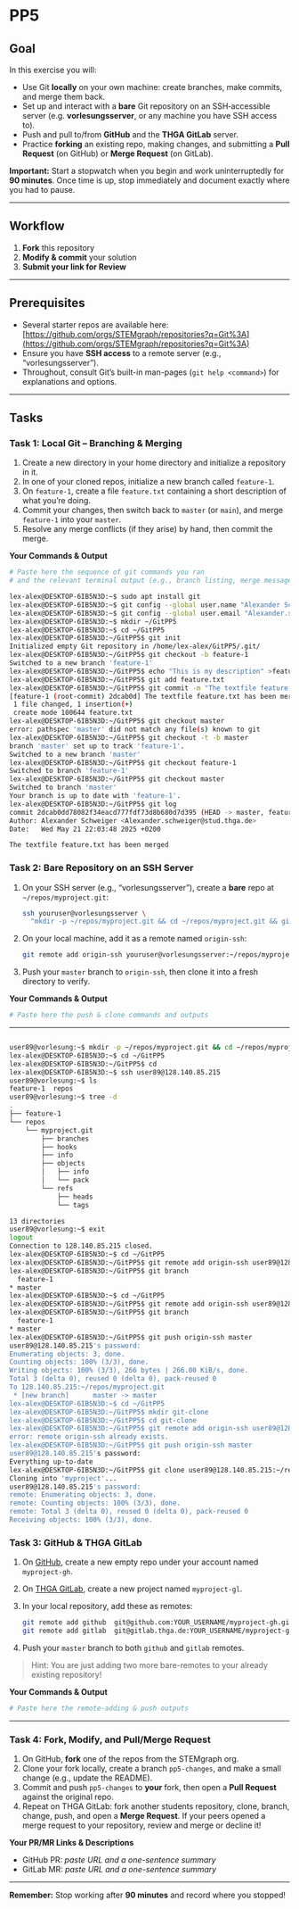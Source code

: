 # PP5

## Goal

In this exercise you will:

* Use Git **locally** on your own machine: create branches, make commits, and merge them back.
* Set up and interact with a **bare** Git repository on an SSH‐accessible server (e.g. **vorlesungsserver**, or any machine you have SSH access to).
* Push and pull to/from **GitHub** and the **THGA GitLab** server.
* Practice **forking** an existing repo, making changes, and submitting a **Pull Request** (on GitHub) or **Merge Request** (on GitLab).

**Important:** Start a stopwatch when you begin and work uninterruptedly for **90 minutes**. Once time is up, stop immediately and document exactly where you had to pause.

---

## Workflow

1. **Fork** this repository
2. **Modify & commit** your solution
3. **Submit your link for Review**

---

## Prerequisites

* Several starter repos are available here:
  [https://github.com/orgs/STEMgraph/repositories?q=Git%3A](https://github.com/orgs/STEMgraph/repositories?q=Git%3A)
* Ensure you have **SSH access** to a remote server (e.g., “vorlesungsserver”).
* Throughout, consult Git’s built-in man-pages (`git help <command>`) for explanations and options.

---

## Tasks

### Task 1: Local Git – Branching & Merging

1. Create a new directory in your home directory and initialize a repository in it. 
2. In one of your cloned repos, initialize a new branch called `feature-1`.
3. On `feature-1`, create a file `feature.txt` containing a short description of what you’re doing.
4. Commit your changes, then switch back to `master` (or `main`), and merge `feature-1` into your `master`.
5. Resolve any merge conflicts (if they arise) by hand, then commit the merge. 

**Your Commands & Output**

```bash
# Paste here the sequence of git commands you ran
# and the relevant terminal output (e.g., branch listing, merge messages)
```

```bash
lex-alex@DESKTOP-6IB5N3D:~$ sudo apt install git
lex-alex@DESKTOP-6IB5N3D:~$ git config --global user.name "Alexander Schweiger"
lex-alex@DESKTOP-6IB5N3D:~$ git config --global user.email "Alexander.schweiger@stud.thga.de"
lex-alex@DESKTOP-6IB5N3D:~$ mkdir ~/GitPP5
lex-alex@DESKTOP-6IB5N3D:~$ cd ~/GitPP5
lex-alex@DESKTOP-6IB5N3D:~/GitPP5$ git init
Initialized empty Git repository in /home/lex-alex/GitPP5/.git/
lex-alex@DESKTOP-6IB5N3D:~/GitPP5$ git checkout -b feature-1
Switched to a new branch 'feature-1'
lex-alex@DESKTOP-6IB5N3D:~/GitPP5$ echo "This is my description" >feature.txt
lex-alex@DESKTOP-6IB5N3D:~/GitPP5$ git add feature.txt
lex-alex@DESKTOP-6IB5N3D:~/GitPP5$ git commit -m "The textfile feature.txt has been merged"
[feature-1 (root-commit) 2dcab0d] The textfile feature.txt has been merged
 1 file changed, 1 insertion(+)
 create mode 100644 feature.txt
lex-alex@DESKTOP-6IB5N3D:~/GitPP5$ git checkout master
error: pathspec 'master' did not match any file(s) known to git
lex-alex@DESKTOP-6IB5N3D:~/GitPP5$ git checkout -t -b master
branch 'master' set up to track 'feature-1'.
Switched to a new branch 'master'
lex-alex@DESKTOP-6IB5N3D:~/GitPP5$ git checkout feature-1
Switched to branch 'feature-1'
lex-alex@DESKTOP-6IB5N3D:~/GitPP5$ git checkout master
Switched to branch 'master'
Your branch is up to date with 'feature-1'.
lex-alex@DESKTOP-6IB5N3D:~/GitPP5$ git log
commit 2dcab0dd78082f34eacd777fdf73d8b680d7d395 (HEAD -> master, feature-1)
Author: Alexander Schweiger <Alexander.schweiger@stud.thga.de>
Date:   Wed May 21 22:03:48 2025 +0200

The textfile feature.txt has been merged
```

### Task 2: Bare Repository on an SSH Server

1. On your SSH server (e.g., “vorlesungsserver”), create a **bare** repo at `~/repos/myproject.git`:

   ```bash
   ssh youruser@vorlesungsserver \
     "mkdir -p ~/repos/myproject.git && cd ~/repos/myproject.git && git init --bare"
   ```
2. On your local machine, add it as a remote named `origin-ssh`:

   ```bash
   git remote add origin-ssh youruser@vorlesungsserver:~/repos/myproject.git
   ```
3. Push your `master` branch to `origin-ssh`, then clone it into a fresh directory to verify.

**Your Commands & Output**

```bash
# Paste here the push & clone commands and outputs
```
---
```bash

user89@vorlesung:~$ mkdir -p ~/repos/myproject.git && cd ~/repos/myproject.git && git init --bare
lex-alex@DESKTOP-6IB5N3D:~$ cd ~/GitPP5
lex-alex@DESKTOP-6IB5N3D:~/GitPP5$ cd
lex-alex@DESKTOP-6IB5N3D:~$ ssh user89@128.140.85.215
user89@vorlesung:~$ ls
feature-1  repos
user89@vorlesung:~$ tree -d
.
├── feature-1
└── repos
    └── myproject.git
        ├── branches
        ├── hooks
        ├── info
        ├── objects
        │   ├── info
        │   └── pack
        └── refs
            ├── heads
            └── tags

13 directories
user89@vorlesung:~$ exit
logout
Connection to 128.140.85.215 closed.
lex-alex@DESKTOP-6IB5N3D:~$ cd ~/GitPP5
lex-alex@DESKTOP-6IB5N3D:~/GitPP5$ git remote add origin-ssh user89@128.140.85.215:~/repos/myproject.git
lex-alex@DESKTOP-6IB5N3D:~/GitPP5$ git branch
  feature-1
* master
lex-alex@DESKTOP-6IB5N3D:~$ cd ~/GitPP5
lex-alex@DESKTOP-6IB5N3D:~/GitPP5$ git remote add origin-ssh user89@128.140.85.215:~/repos/myproject.git
lex-alex@DESKTOP-6IB5N3D:~/GitPP5$ git branch
  feature-1
* master
lex-alex@DESKTOP-6IB5N3D:~/GitPP5$ git push origin-ssh master
user89@128.140.85.215's password:
Enumerating objects: 3, done.
Counting objects: 100% (3/3), done.
Writing objects: 100% (3/3), 266 bytes | 266.00 KiB/s, done.
Total 3 (delta 0), reused 0 (delta 0), pack-reused 0
To 128.140.85.215:~/repos/myproject.git
 * [new branch]      master -> master
lex-alex@DESKTOP-6IB5N3D:~$ cd ~/GitPP5
lex-alex@DESKTOP-6IB5N3D:~/GitPP5$ mkdir git-clone
lex-alex@DESKTOP-6IB5N3D:~/GitPP5$ cd git-clone
lex-alex@DESKTOP-6IB5N3D:~/GitPP5$ git remote add origin-ssh user89@128.140.85.215:~/repos/myproject.git
error: remote origin-ssh already exists.
lex-alex@DESKTOP-6IB5N3D:~/GitPP5$ git push origin-ssh master
user89@128.140.85.215's password:
Everything up-to-date
lex-alex@DESKTOP-6IB5N3D:~/GitPP5$ git clone user89@128.140.85.215:~/repos/myproject.git
Cloning into 'myproject'...
user89@128.140.85.215's password:
remote: Enumerating objects: 3, done.
remote: Counting objects: 100% (3/3), done.
remote: Total 3 (delta 0), reused 0 (delta 0), pack-reused 0
Receiving objects: 100% (3/3), done.
```
### Task 3: GitHub & THGA GitLab

1. On [GitHub](github.com), create a new empty repo under your account named `myproject-gh`.
2. On [THGA GitLab](gitlab.thga.de), create a new project named `myproject-gl`.
3. In your local repository, add these as remotes:

   ```bash
   git remote add github  git@github.com:YOUR_USERNAME/myproject-gh.git
   git remote add gitlab  git@gitlab.thga.de:YOUR_USERNAME/myproject-gl.git
   ```
4. Push your `master` branch to both `github` and `gitlab` remotes.

> Hint: You are just adding two more bare-remotes to your already existing repository!

**Your Commands & Output**

```bash
# Paste here the remote‐adding & push outputs
```

---

### Task 4: Fork, Modify, and Pull/Merge Request

1. On GitHub, **fork** one of the repos from the STEMgraph org.
2. Clone your fork locally, create a branch `pp5-changes`, and make a small change (e.g., update the README).
3. Commit and push `pp5-changes` to **your** fork, then open a **Pull Request** against the original repo.
4. Repeat on THGA GitLab: fork another students repository, clone, branch, change, push, and open a **Merge Request**. If your peers opened a merge request to your repository, review and merge or decline it!

**Your PR/MR Links & Descriptions**

* GitHub PR: *paste URL and a one-sentence summary*
* GitLab MR: *paste URL and a one-sentence summary*

---

**Remember:** Stop working after **90 minutes** and record where you stopped!
